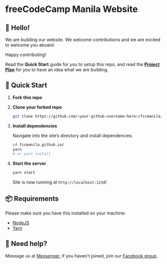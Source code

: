# freeCodeCamp Manila Website

## 👋 Hello!

We are building our website. We welcome contributions and we are excited to welcome you aboard.

Happy contributing!

Read the **Quick Start** guide for you to setup this repo, and read the **[Project Plan](PROJECT_PLAN.md)** for you to have an idea what we are building.

## 🚀 Quick Start

1. **Fork this repo**

1. **Clone your forked repo**

   ```sh
   git clone https://github.com/<your-github-username-here>/fccmanila.github.io
   ```

1. **Install dependencies**

   Navigate into the site’s directory and install dependencies.

   ```sh
   cd fccmanila.github.io/
   yarn
   # or yarn install
   ```

1. **Start the server**

   ```sh
   yarn start
   ```

   Site is now running at `http://localhost:1234`!

## 📦 Requirements

Please make sure you have this installed on your machine:

- [NodeJS](https://nodejs.org/en/)
- [Yarn](https://yarnpkg.com/lang/en/)

## 🙋 Need help?

Message us at [Messenger](https://m.me/freeCodeCamp.Manila), if you haven't joined, join our [Facebook group](https://web.facebook.com/groups/free.code.camp.manila/).
